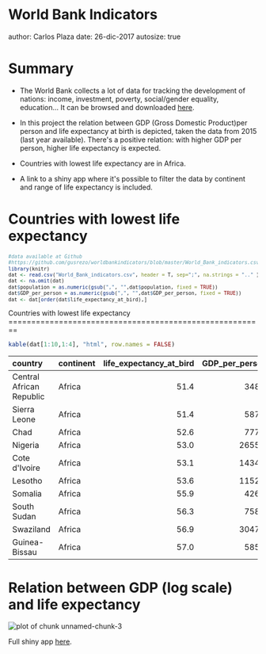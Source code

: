 World Bank Indicators
========================================================
author: Carlos Plaza
date: 26-dic-2017
autosize: true

Summary
========================================================

- The World Bank collects a lot of data for tracking the development of nations: income, investment, poverty, 
social/gender equality, education... It can be browsed and downloaded   <a href="https://data.worldbank.org/" target="_blank">here</a>.

- In this project the relation between GDP (Gross Domestic Product)per person and life expectancy at birth is depicted, taken the data from 2015 (last year available). There's a positive relation: with higher GDP per person, higher life expectancy is expected.

- Countries with lowest life expectancy are in Africa.

- A link to a shiny app where it's possible to filter the data by continent and range of life expectancy is included.

Countries with lowest life expectancy
========================================================
<small>

```r
#data available at Github 
#https://github.com/gusrezo/worldbankindicators/blob/master/World_Bank_indicators.csv
library(knitr)
dat <- read.csv("World_Bank_indicators.csv", header = T, sep=";", na.strings = ".." )
dat <- na.omit(dat)
dat$population = as.numeric(gsub(",", "",dat$population, fixed = TRUE))
dat$GDP_per_person = as.numeric(gsub(",", "",dat$GDP_per_person, fixed = TRUE))
dat <- dat[order(dat$life_expectancy_at_bird),]
```
</small>
Countries with lowest life expectancy
========================================================


```r
kable(dat[1:10,1:4], "html", row.names = FALSE)
```

<table>
 <thead>
  <tr>
   <th style="text-align:left;"> country </th>
   <th style="text-align:left;"> continent </th>
   <th style="text-align:right;"> life_expectancy_at_bird </th>
   <th style="text-align:right;"> GDP_per_person </th>
  </tr>
 </thead>
<tbody>
  <tr>
   <td style="text-align:left;"> Central African Republic </td>
   <td style="text-align:left;"> Africa </td>
   <td style="text-align:right;"> 51.4 </td>
   <td style="text-align:right;"> 348.4 </td>
  </tr>
  <tr>
   <td style="text-align:left;"> Sierra Leone </td>
   <td style="text-align:left;"> Africa </td>
   <td style="text-align:right;"> 51.4 </td>
   <td style="text-align:right;"> 587.5 </td>
  </tr>
  <tr>
   <td style="text-align:left;"> Chad </td>
   <td style="text-align:left;"> Africa </td>
   <td style="text-align:right;"> 52.6 </td>
   <td style="text-align:right;"> 777.2 </td>
  </tr>
  <tr>
   <td style="text-align:left;"> Nigeria </td>
   <td style="text-align:left;"> Africa </td>
   <td style="text-align:right;"> 53.0 </td>
   <td style="text-align:right;"> 2655.2 </td>
  </tr>
  <tr>
   <td style="text-align:left;"> Cote d'Ivoire </td>
   <td style="text-align:left;"> Africa </td>
   <td style="text-align:right;"> 53.1 </td>
   <td style="text-align:right;"> 1434.3 </td>
  </tr>
  <tr>
   <td style="text-align:left;"> Lesotho </td>
   <td style="text-align:left;"> Africa </td>
   <td style="text-align:right;"> 53.6 </td>
   <td style="text-align:right;"> 1152.3 </td>
  </tr>
  <tr>
   <td style="text-align:left;"> Somalia </td>
   <td style="text-align:left;"> Africa </td>
   <td style="text-align:right;"> 55.9 </td>
   <td style="text-align:right;"> 426.0 </td>
  </tr>
  <tr>
   <td style="text-align:left;"> South Sudan </td>
   <td style="text-align:left;"> Africa </td>
   <td style="text-align:right;"> 56.3 </td>
   <td style="text-align:right;"> 758.7 </td>
  </tr>
  <tr>
   <td style="text-align:left;"> Swaziland </td>
   <td style="text-align:left;"> Africa </td>
   <td style="text-align:right;"> 56.9 </td>
   <td style="text-align:right;"> 3047.9 </td>
  </tr>
  <tr>
   <td style="text-align:left;"> Guinea-Bissau </td>
   <td style="text-align:left;"> Africa </td>
   <td style="text-align:right;"> 57.0 </td>
   <td style="text-align:right;"> 585.2 </td>
  </tr>
</tbody>
</table>

Relation between GDP (log scale) and life expectancy
========================================================

![plot of chunk unnamed-chunk-3](worldBankIndicators-figure/unnamed-chunk-3-1.png)

Full shiny app <a href="https://cplesp.shinyapps.io/worldbank" target="_blank">here</a>.
